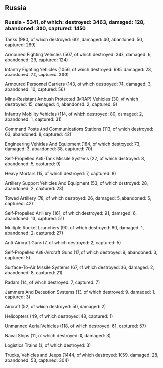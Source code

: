 
 
 ## Russia
 
 ### Russia - 5341, of which: destroyed: 3463, damaged: 128, abandoned: 300, captured: 1450

 

 

 Tanks (980, of which destroyed: 601, damaged: 40, abandoned: 50, captured: 289)

 Armoured Fighting Vehicles (507, of which destroyed: 348, damaged: 6, abandoned: 29, captured: 124)

 Infantry Fighting Vehicles (1056, of which destroyed: 695, damaged: 23, abandoned: 72, captured: 266)

 Armoured Personnel Carriers (143, of which destroyed: 74, damaged: 3, abandoned: 10, captured: 56)

 Mine-Resistant Ambush Protected (MRAP) Vehicles (30, of which destroyed: 15, damaged: 4, abandoned: 2, captured: 9)

 Infantry Mobility Vehicles (114, of which destroyed: 80, damaged: 2, abandoned: 1, captured: 31)

 Command Posts And Communications Stations (113, of which destroyed: 63, abandoned: 8, captured: 42)

 Engineering Vehicles And Equipment (184, of which destroyed: 73, damaged: 3, abandoned: 38, captured: 70)

 Self-Propelled Anti-Tank Missile Systems (22, of which destroyed: 8, abandoned: 5, captured: 9)

 Heavy Mortars (15, of which destroyed: 7, captured: 8)

 Artillery Support Vehicles And Equipment (53, of which destroyed: 28, abandoned: 2, captured: 23)

 Towed Artillery (78, of which destroyed: 26, damaged: 5, abandoned: 5, captured: 42)

 Self-Propelled Artillery (161, of which destroyed: 91, damaged: 6, abandoned: 13, captured: 51)

 Multiple Rocket Launchers (90, of which destroyed: 60, damaged: 1, abandoned: 2, captured: 27)

 Anti-Aircraft Guns (7, of which destroyed: 2, captured: 5)

 Self-Propelled Anti-Aircraft Guns (17, of which destroyed: 9, abandoned: 3, captured: 5)

 Surface-To-Air Missile Systems (67, of which destroyed: 36, damaged: 2, abandoned: 8, captured: 21)

 Radars (14, of which destroyed: 7, captured: 7)

 Jammers And Deception Systems (13, of which destroyed: 9, damaged: 1, captured: 3)

 Aircraft (52, of which destroyed: 50, damaged: 2)

 Helicopters (49, of which destroyed: 48, captured: 1)

 Unmanned Aerial Vehicles (118, of which destroyed: 61, captured: 57)

 Naval Ships (11, of which destroyed: 8, damaged: 3)

 Logistics Trains (3, of which destroyed: 3)

 Trucks, Vehicles and Jeeps (1444, of which destroyed: 1059, damaged: 28, abandoned: 53, captured: 304)

